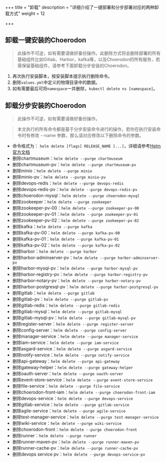 +++
title = "卸载"
description = "详细介绍了一键部署和分步部署对应的两种卸载方式"
weight = 12

+++

## 卸载一键安装的Choerodon

<blockquote class="warning">
此操作不可逆，如有需要请做好备份操作。此删除方式将会删除部署的所有基础组件比如Gitlab、Harbor，kafka等，以及Choerodon的所有服务，若需保留基础组件，请参考下面卸载分步安装的Choerodon。
</blockquote>

1. 再次执行安装脚本，按安装脚本提示执行删除命令。
1. 删除`values.yml`中定义的物理目录中的数据。
1. 如有需要最后可将`namespace`一并删除，`kubectl delete ns [namespace]`。

## 卸载分步安装的Choerodon

<blockquote class="warning">
此操作不可逆，如有需要请做好备份操作。
</blockquote>

<blockquote class="note">
本文执行的所有命令都是基于分步安装命令进行的操作，若你在执行安装命令时有修改 --name 参数，那么请对应修改以下删除命令的参数。
</blockquote>

- 命令格式为： `helm delete [flags] RELEASE_NAME [...]`，详细请参考[Helm官方文档](https://docs.helm.sh/helm/#helm-delete)
- 删除chartmuseum：`helm delete --purge chartmuseum`
- 删除chartmuseum-pv：`helm delete --purge chartmuseum-pv`
- 删除minio：`helm delete --purge minio`
- 删除minio-pv：`helm delete --purge minio-pv`
- 删除devops-redis：`helm delete --purge devops-redis`
- 删除devops-redis-pv：`helm delete --purge devops-redis-pv`
- 删除choerodon-mysql：`helm delete --purge choerodon-mysql`
- 删除zookeeper：`helm delete --purge zookeeper`
- 删除zookeeper-pv-00：`helm delete --purge zookeeper-pv-00`
- 删除zookeeper-pv-01：`helm delete --purge zookeeper-pv-01`
- 删除zookeeper-pv-02：`helm delete --purge zookeeper-pv-02`
- 删除kafka：`helm delete --purge kafka`
- 删除kafka-pv-00：`helm delete --purge kafka-pv-00`
- 删除kafka-pv-01：`helm delete --purge kafka-pv-01`
- 删除kafka-pv-02：`helm delete --purge kafka-pv-02`
- 删除harbor：`helm delete --purge harbor`
- 删除harbor-adminserver-pv：`helm delete --purge harbor-adminserver-pv`
- 删除harbor-mysql-pv：`helm delete --purge harbor-mysql-pv`
- 删除harbor-registry-pv：`helm delete --purge harbor-registry-pv`
- 删除harbor-notary-pv：`helm delete --purge harbor-notary-pv`
- 删除harbor-postgresql-pv：`helm delete --purge harbor-postgresql-pv`
- 删除gitlab：`helm delete --purge gitlab`
- 删除gitlab-pv：`helm delete --purge gitlab-pv`
- 删除gitlab-redis：`helm delete --purge gitlab-redis`
- 删除gitlab-mysql：`helm delete --purge gitlab-mysql`
- 删除gitlab-mysql-pv：`helm delete --purge gitlab-mysql-pv`
- 删除register-server：`helm delete --purge register-server`
- 删除config-server：`helm delete --purge config-server`
- 删除manager-service：`helm delete --purge manager-service`
- 删除iam-service：`helm delete --purge iam-service`
- 删除asgard-service：`helm delete --purge asgard-service`
- 删除notify-service：`helm delete --purge notify-service`
- 删除api-gateway：`helm delete --purge api-gateway`
- 删除gateway-helper：`helm delete --purge gateway-helper`
- 删除oauth-server：`helm delete --purge oauth-server`
- 删除event-store-service：`helm delete --purge event-store-service`
- 删除file-service：`helm delete --purge file-service`
- 删除choerodon-front-iam：`helm delete --purge choerodon-front-iam`
- 删除devops-service：`helm delete --purge devops-service`
- 删除gitlab-service：`helm delete --purge gitlab-service`
- 删除agile-service：`helm delete --purge agile-service`
- 删除test-manager-service：`helm delete --purge test-manager-service`
- 删除wiki-service：`helm delete --purge wiki-service`
- 删除choerodon-front：`helm delete --purge choerodon-front`
- 删除runner：`helm delete --purge runner`
- 删除runner-maven-pv：`helm delete --purge runner-maven-pv`
- 删除runner-cache-pv：`helm delete --purge runner-cache-pv`
- 删除devops service pv：`helm delete --purge devops-service-pv`